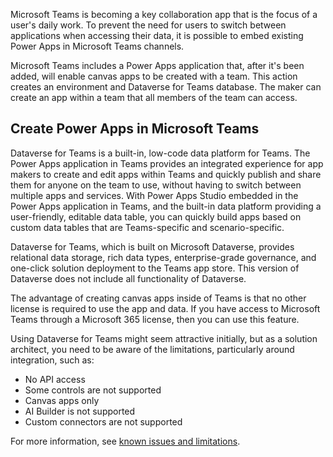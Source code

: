 Microsoft Teams is becoming a key collaboration app that is the focus of a user's daily work. To prevent the need for users to switch between applications when accessing their data, it is possible to embed existing Power Apps in Microsoft Teams channels.

Microsoft Teams includes a Power Apps application that, after it's been added, will enable canvas apps to be created with a team. This action creates an environment and Dataverse for Teams database. The maker can create an app within a team that all members of the team can access.

## Create Power Apps in Microsoft Teams

Dataverse for Teams is a built-in, low-code data platform for Teams. The Power Apps application in Teams provides an integrated experience for app makers to create and edit apps within Teams and quickly publish and share them for anyone on the team to use, without having to switch between multiple apps and services. With Power Apps Studio embedded in the Power Apps application in Teams, and the built-in data platform providing a user-friendly, editable data table, you can quickly build apps based on custom data tables that are Teams-specific and scenario-specific.

Dataverse for Teams, which is built on Microsoft Dataverse, provides relational data storage, rich data types, enterprise-grade governance, and one-click solution deployment to the Teams app store. This version of Dataverse does not include all functionality of Dataverse.

The advantage of creating canvas apps inside of Teams is that no other license is required to use the app and data. If you have access to Microsoft Teams through a Microsoft 365 license, then you can use this feature.

Using Dataverse for Teams might seem attractive initially, but as a solution architect, you need to be aware of the limitations, particularly around integration, such as:

- No API access
- Some controls are not supported
- Canvas apps only
- AI Builder is not supported
- Custom connectors are not supported

For more information, see [known issues and limitations](/powerapps/teams/known-issues-limitations/?azure-portal=true).

